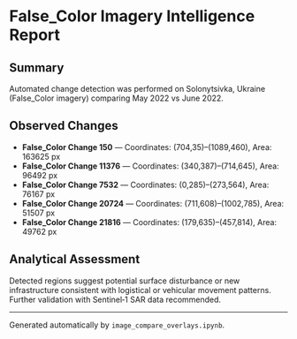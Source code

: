# False_Color Imagery Intelligence Report

## Summary
Automated change detection was performed on Solonytsivka, Ukraine (False_Color imagery) comparing May 2022 vs June 2022.

## Observed Changes
- **False_Color Change 150** — Coordinates: (704,35)–(1089,460), Area: 163625 px
- **False_Color Change 11376** — Coordinates: (340,387)–(714,645), Area: 96492 px
- **False_Color Change 7532** — Coordinates: (0,285)–(273,564), Area: 76167 px
- **False_Color Change 20724** — Coordinates: (711,608)–(1002,785), Area: 51507 px
- **False_Color Change 21816** — Coordinates: (179,635)–(457,814), Area: 49762 px

## Analytical Assessment
Detected regions suggest potential surface disturbance or new infrastructure consistent with logistical or vehicular movement patterns. Further validation with Sentinel‑1 SAR data recommended.

---
Generated automatically by `image_compare_overlays.ipynb`.
